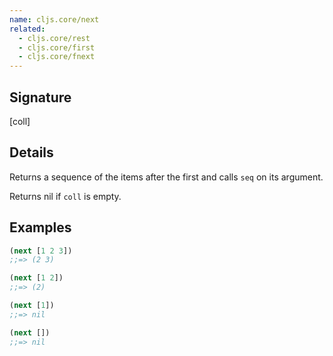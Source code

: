 ```yaml
---
name: cljs.core/next
related:
  - cljs.core/rest
  - cljs.core/first
  - cljs.core/fnext
---
```


## Signature
[coll]


## Details

Returns a sequence of the items after the first and calls `seq` on its argument.

Returns nil if `coll` is empty.


## Examples

```clj
(next [1 2 3])
;;=> (2 3)

(next [1 2])
;;=> (2)

(next [1])
;;=> nil

(next [])
;;=> nil
```